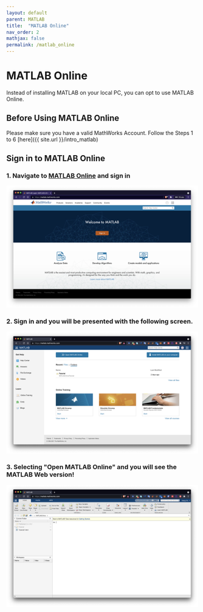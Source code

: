 ```yaml
---
layout: default
parent: MATLAB
title:  "MATLAB Online"
nav_order: 2
mathjax: false
permalink: /matlab_online
---
```


# MATLAB Online

Instead of installing MATLAB on your local PC, you can opt to use MATLAB Online. 

## Before Using MATLAB Online

Please make sure you have a valid MathWorks Account. Follow the Steps 1 to 6 [here]({{ site.url }}/intro_matlab)

## Sign in to MATLAB Online

### 1. Navigate to [MATLAB Online](https://matlab.mathworks.com/) and sign in

![MATLAB Online Step 1](images/o1.png)

### 2. Sign in and you will be presented with the following screen.

![MATLAB Online Step 2](images/o2.png)

### 3. Selecting "Open MATLAB Online" and you will see the MATLAB Web version! 

![MATLAB Online Step 1](images/o3.png)
